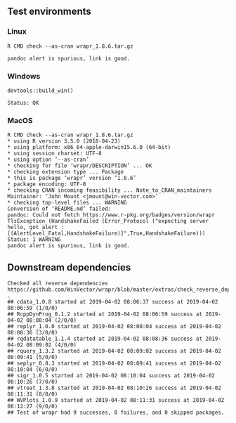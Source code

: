 

## Test environments


### Linux

    R CMD check --as-cran wrapr_1.8.6.tar.gz 
 
    pandoc alert is spurious, link is good.


### Windows

    devtools::build_win()
 
    Status: OK

### MacOS

    R CMD check --as-cran wrapr_1.8.6.tar.gz 
    * using R version 3.5.0 (2018-04-23)
    * using platform: x86_64-apple-darwin15.6.0 (64-bit)
    * using session charset: UTF-8
    * using option ‘--as-cran’
    * checking for file ‘wrapr/DESCRIPTION’ ... OK
    * checking extension type ... Package
    * this is package ‘wrapr’ version ‘1.8.6’
    * package encoding: UTF-8
    * checking CRAN incoming feasibility ... Note_to_CRAN_maintainers
    Maintainer: ‘John Mount <jmount@win-vector.com>’
    * checking top-level files ... WARNING
    Conversion of ‘README.md’ failed:
    pandoc: Could not fetch https://www.r-pkg.org/badges/version/wrapr
    TlsException (HandshakeFailed (Error_Protocol ("expecting server hello, got alert : [(AlertLevel_Fatal,HandshakeFailure)]",True,HandshakeFailure)))
    Status: 1 WARNING
    pandoc alert is spurious, link is good.

## Downstream dependencies

    Checked all reverse dependencies https://github.com/WinVector/wrapr/blob/master/extras/check_reverse_dependencies.md .
    ## cdata_1.0.8 started at 2019-04-02 08:06:37 success at 2019-04-02 08:06:59 (1/0/0) 
    ## RcppDynProg_0.1.2 started at 2019-04-02 08:06:59 success at 2019-04-02 08:08:04 (2/0/0) 
    ## replyr_1.0.0 started at 2019-04-02 08:08:04 success at 2019-04-02 08:08:36 (3/0/0) 
    ## rqdatatable_1.1.4 started at 2019-04-02 08:08:36 success at 2019-04-02 08:09:02 (4/0/0) 
    ## rquery_1.3.2 started at 2019-04-02 08:09:02 success at 2019-04-02 08:09:41 (5/0/0) 
    ## seplyr_0.8.3 started at 2019-04-02 08:09:41 success at 2019-04-02 08:10:04 (6/0/0) 
    ## sigr_1.0.5 started at 2019-04-02 08:10:04 success at 2019-04-02 08:10:26 (7/0/0) 
    ## vtreat_1.3.8 started at 2019-04-02 08:10:26 success at 2019-04-02 08:11:31 (8/0/0) 
    ## WVPlots_1.0.9 started at 2019-04-02 08:11:31 success at 2019-04-02 08:12:27 (9/0/0)
    ## Test of wrapr had 9 successes, 0 failures, and 0 skipped packages. 

 